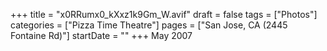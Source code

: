 +++
title = "x0RRumx0_kXxz1k9Gm_W.avif"
draft = false
tags = ["Photos"]
categories = ["Pizza Time Theatre"]
pages = ["San Jose, CA (2445 Fontaine Rd)"]
startDate = ""
+++
May 2007
